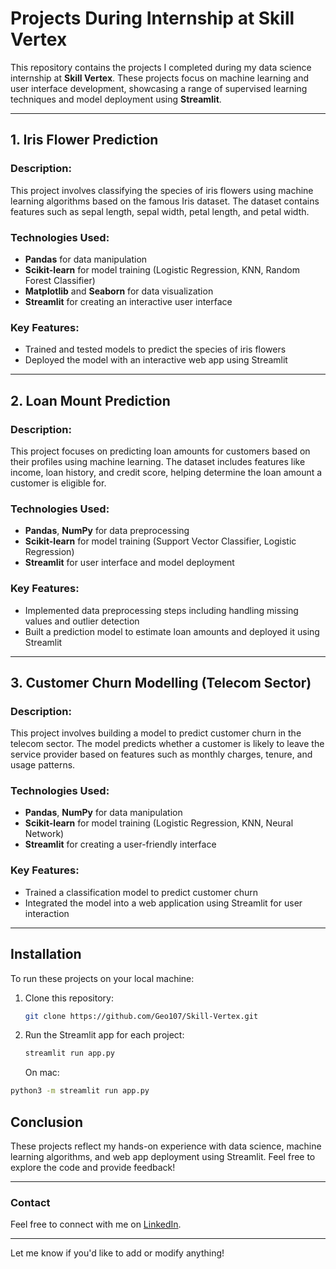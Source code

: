 # Projects During Internship at Skill Vertex

This repository contains the projects I completed during my data science internship at **Skill Vertex**. These projects focus on machine learning and user interface development, showcasing a range of supervised learning techniques and model deployment using **Streamlit**.

---

## 1. Iris Flower Prediction

### Description:
This project involves classifying the species of iris flowers using machine learning algorithms based on the famous Iris dataset. The dataset contains features such as sepal length, sepal width, petal length, and petal width.

### Technologies Used:
- **Pandas** for data manipulation
- **Scikit-learn** for model training (Logistic Regression, KNN, Random Forest Classifier)
- **Matplotlib** and **Seaborn** for data visualization
- **Streamlit** for creating an interactive user interface

### Key Features:
- Trained and tested models to predict the species of iris flowers
- Deployed the model with an interactive web app using Streamlit

---

## 2. Loan Mount Prediction

### Description:
This project focuses on predicting loan amounts for customers based on their profiles using machine learning. The dataset includes features like income, loan history, and credit score, helping determine the loan amount a customer is eligible for.

### Technologies Used:
- **Pandas**, **NumPy** for data preprocessing
- **Scikit-learn** for model training (Support Vector Classifier, Logistic Regression)
- **Streamlit** for user interface and model deployment

### Key Features:
- Implemented data preprocessing steps including handling missing values and outlier detection
- Built a prediction model to estimate loan amounts and deployed it using Streamlit

---

## 3. Customer Churn Modelling (Telecom Sector)

### Description:
This project involves building a model to predict customer churn in the telecom sector. The model predicts whether a customer is likely to leave the service provider based on features such as monthly charges, tenure, and usage patterns.

### Technologies Used:
- **Pandas**, **NumPy** for data manipulation
- **Scikit-learn** for model training (Logistic Regression, KNN, Neural Network)
- **Streamlit** for creating a user-friendly interface

### Key Features:
- Trained a classification model to predict customer churn
- Integrated the model into a web application using Streamlit for user interaction

---

## Installation

To run these projects on your local machine:

1. Clone this repository:
   ```bash
   git clone https://github.com/Geo107/Skill-Vertex.git
   ```
   

2. Run the Streamlit app for each project:
   ```bash
   streamlit run app.py
   ```
   On mac:
  ```bash
  python3 -m streamlit run app.py
  ```

## Conclusion

These projects reflect my hands-on experience with data science, machine learning algorithms, and web app deployment using Streamlit. Feel free to explore the code and provide feedback!

---

### Contact
Feel free to connect with me on [LinkedIn](https://www.linkedin.com/in/geo-m-benny-901935221).

---

Let me know if you'd like to add or modify anything!
